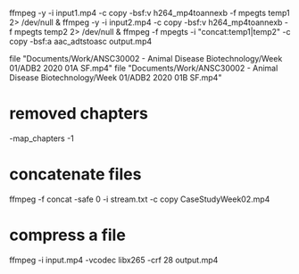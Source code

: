 ffmpeg -y -i input1.mp4 -c copy -bsf:v h264_mp4toannexb -f mpegts temp1 2> /dev/null & ffmpeg -y -i input2.mp4 -c copy -bsf:v h264_mp4toannexb -f mpegts temp2 2> /dev/null & ffmpeg -f mpegts -i "concat:temp1|temp2" -c copy -bsf:a aac_adtstoasc output.mp4


file "Documents/Work/ANSC30002 - Animal Disease Biotechnology/Week 01/ADB2 2020 01A SF.mp4"
file "Documents/Work/ANSC30002 - Animal Disease Biotechnology/Week 01/ADB2 2020 01B SF.mp4"



# removed chapters
-map_chapters -1


# concatenate files
ffmpeg -f concat -safe 0 -i stream.txt -c copy CaseStudyWeek02.mp4



# compress a file
 ffmpeg -i input.mp4 -vcodec libx265 -crf 28 output.mp4
